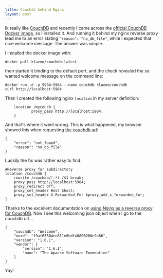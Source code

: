 ```yaml
---
title: Couchdb behind Nginx
layout: post
---
```

Ik really like [CouchDB](http://couchdb.apache.org/) and recently I came across the [official CouchDB Docker image](https://github.com/klaemo/docker-couchdb), so I installed it. And running it behind my nginx reverse proxy lead me to an error stating `"reason": "no_db_file"`, while I expected that nice welcome message. The answer was simple.

I installed the docker image with:

    docker pull klaemo/couchdb:latest

then started it binding to the default port, and the check revealed the so wanted welcome message on the command line:

    docker run -d -p 5984:5984 --name couchdb klaemo/couchdb
    curl http://localhost:5984

Then I created the following nginx `location` in my server definition:

        location /mycouch {
                proxy_pass http://localhost:5984;
        }

And that's where it went wrong. This is what happened, my browser showed this when requesting [the couchdb url](https://example.com/mycouch/):

    {
        "error": "not_found",
        "reason": "no_db_file"
    }

Luckily the fix was rather easy to find.

    #Reverse proxy for subdirectory
    location /couchdb {
        rewrite /couchdb/(.*) /$1 break;
        proxy_pass http://localhost:5984;
        proxy_redirect off;
        proxy_set_header Host $host;
        proxy_set_header X-Forwarded-For $proxy_add_x_forwarded_for;
    }

Thanks to the excellent documentation on [using Nginx as a reverse proxy for CouchDB](https://cwiki.apache.org/confluence/display/COUCHDB/Nginx+as+a+proxy). Now I see this welcoming json object when I go to the couchdb url...

    {
        "couchdb": "Welcome",
        "uuid": "f9af63504cc811e6bdf40800200c9a66",
        "version": "1.6.1",
        "vendor": {
            "version": "1.6.1",
            "name": "The Apache Software Foundation"
        }
    }

Yay!
